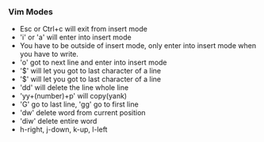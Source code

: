 ### Vim Modes
* Esc or Ctrl+c will exit from insert mode
* 'i' or 'a' will enter into insert mode
* You have to be outside of insert mode, only enter into insert mode when you have to write.
* 'o' got to next line and enter into insert mode
* '$' will let you got to last character of a line
* '$' will let you got to last character of a line
* 'dd' will delete the line whole line
* 'yy+(number)+p' will copy(yank) 
* 'G' go to last line, 'gg' go to first line 
* 'dw' delete word from current position
* 'diw' delete entire word
* h-right, j-down, k-up, l-left
